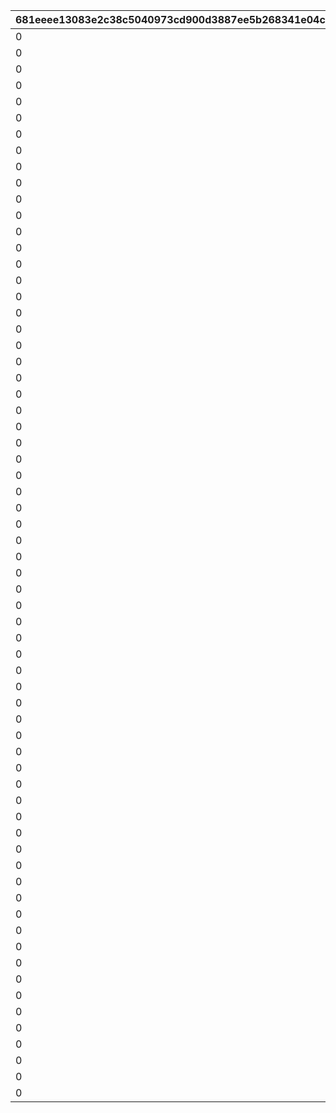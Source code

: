 |681eeee13083e2c38c5040973cd900d3887ee5b268341e04cbe5a68e1951c956|eb382bc497fb2db857cd20a97dd80f47062dcd61a481deec3ca6cc49fd1f9091|10ba9bd9cf0d6ff949a1474aa6171ec95f07258aca43ae41a1749a6a79f25933|dbebd6c85ea61d0c19b17842f279c0c8a0203f7bdf73db1d669963f3c6b8d8b4|9dab4e286efd5c938631fbc9a508a8f61669b8bc8b8c6b0a3a8f5de1ed5c9baa|79bea81eb60005388d865deb8e583f47f49e93536f67a1dec331707596cac27f|f18bcb8c1d68ed47d54c76bd9f4bc3b5ca7cf442fa015574856fdddf8a50ffdb|5db0ed3c54c858c4473740de444eb6afd83a21e2bc1c552df2a9af88dab9de8a|185e318d4ffaef94bd37ca7c8ee085e54534d64a6095147c97ea182e13ebbd07|09643d7fc46ab0ab7affb5d694ae2aad79dd457f42c781f5ac2bd422aa5d8150|
| --- | --- | --- | --- | --- | --- | --- | --- | --- | --- |
|0|101|3|111|2|25101|0|5000000|0|0|
|0|201|3|211|2|25101|0|5000000|0|0|
|0|301|2|311|2|25101|0|5500000|0|0|
|0|401|2|411|2|25101|0|5500000|0|0|
|0|501|3|511|2|25101|0|6000000|0|0|
|0|601|2|611|2|25101|0|6000000|0|0|
|0|701|2|711|2|25101|0|6500000|0|0|
|0|801|2|811|2|25101|0|6500000|0|0|
|0|901|3|911|2|25101|0|7000000|0|0|
|0|1001|2|1011|2|25101|0|7000000|0|0|
|0|1101|2|1111|2|25101|1112|7500000|0|0|
|0|1201|2|1211|2|25101|1212|7500000|0|0|
|0|1301|3|1311|2|25101|0|8000000|0|0|
|0|1401|2|1411|2|25101|0|8000000|0|0|
|0|1501|2|1511|2|25101|0|8500000|0|0|
|0|1601|2|1611|2|25101|0|8500000|0|0|
|0|1701|3|1711|2|25101|0|9000000|0|0|
|0|1801|2|1811|2|25101|1812|9000000|0|0|
|0|1901|2|1911|2|25101|0|9500000|0|0|
|0|2001|2|2011|2|25101|0|9500000|0|0|
|0|2101|3|2111|2|25101|0|10000000|0|0|
|0|2201|2|2211|2|25101|0|10000000|0|0|
|0|2301|2|2311|2|25101|0|10500000|0|0|
|0|2401|2|2411|2|25101|0|10500000|0|0|
|0|2501|3|2511|2|25101|0|11000000|0|0|
|0|2601|2|2611|2|25101|2612|11000000|0|0|
|0|2701|2|2711|2|25101|2712|11500000|0|0|
|0|2801|2|2811|2|25101|2812|11500000|0|0|
|0|2901|3|2911|2|25101|0|12000000|0|0|
|0|3001|2|3011|2|25101|3012|12000000|0|0|
|0|3101|2|3111|2|25101|0|12500000|0|0|
|0|3201|2|3211|2|25101|0|12500000|0|0|
|0|3301|3|3311|2|25101|0|13000000|0|0|
|0|3401|3|3411|2|25101|0|13000000|0|0|
|0|3501|3|3511|2|25101|0|13500000|0|0|
|0|3601|3|3611|2|25101|0|13500000|0|0|
|0|3701|3|3711|2|25101|0|13500000|0|0|
|0|3801|3|3811|2|25101|3812|14000000|0|0|
|0|3901|3|3911|2|25101|0|14000000|0|0|
|0|4001|3|4011|2|25101|0|14000000|0|0|
|0|4101|3|4111|2|25101|0|14500000|0|0|
|0|4201|3|4211|2|25101|4212|14500000|0|0|
|0|4301|3|4311|2|25101|0|14500000|0|0|
|0|4401|3|4411|2|25101|0|15000000|0|0|
|0|4501|3|4511|2|25101|0|15000000|0|0|
|0|4601|3|4611|2|25101|0|15000000|0|0|
|0|4701|3|4711|2|25101|0|15500000|0|0|
|0|4801|3|4811|2|25101|0|15500000|0|0|
|0|4901|3|4911|2|25101|0|15500000|0|0|
|0|5001|3|5011|2|25101|0|16000000|0|0|
|0|5101|3|5111|2|25101|0|16000000|0|0|
|0|5201|3|5211|2|25101|0|16000000|0|0|
|0|5301|3|5311|2|25101|0|16500000|0|0|
|0|5401|3|5411|2|25101|5412|16500000|0|0|
|0|5501|3|5511|2|25101|0|16500000|0|0|
|0|5601|3|5611|2|25101|0|17000000|0|0|
|0|5701|3|5711|2|25101|0|17000000|0|0|
|0|5801|3|5811|2|25101|0|17000000|0|0|
|0|5901|3|5911|2|25101|0|17500000|0|0|
|0|6001|3|6011|2|25101|0|17500000|0|0|
|0|6101|3|6111|2|25101|0|17500000|0|0|
|0|6201|3|6211|2|25101|6212|18000000|0|0|
|0|6301|3|6311|2|25101|0|18000000|0|0|
|0|6401|3|6411|2|25101|0|18000000|0|0|
|0|6501|3|6511|2|25101|0|18500000|0|0|
|0|6601|3|6611|2|25101|0|18500000|0|0|